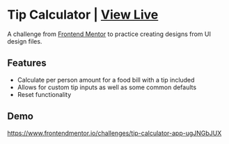 # Tip Calculator | [View Live](https://agracanin.github.io/tip-calculator/)

A challenge from [Frontend Mentor](https://www.frontendmentor.io/challenges/tip-calculator-app-ugJNGbJUX) to practice creating designs from UI
design files.

## Features
- Calculate per person amount for a food bill with a tip included
- Allows for custom tip inputs as well as some common defaults
- Reset functionality

## Demo
https://www.frontendmentor.io/challenges/tip-calculator-app-ugJNGbJUX